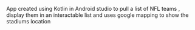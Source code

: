 App created using Kotlin in Android studio to pull a list of NFL teams , display them in an interactable list and uses google mapping to show the stadiums location
